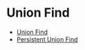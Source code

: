 # Union Find

- [Union Find](./data_structures/union_find/union_find.md)
- [Persistent Union Find](./data_structures/union_find/persistent_union_find.md)